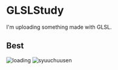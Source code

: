 # GLSLStudy
I'm uploading something made with GLSL.

## Best
![loading](https://raw.github.com/wiki/LightGive/GLSLStudy/images/Loading.gif)
![syuuchuusen](https://raw.github.com/wiki/LightGive/GLSLStudy/images/Syuuchuusen.gif)
